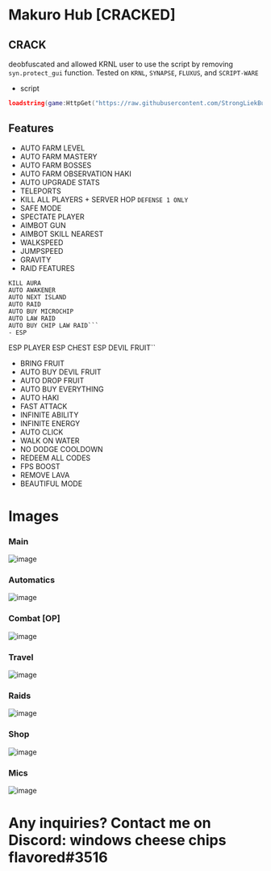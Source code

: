 # Makuro Hub [CRACKED]

## CRACK

deobfuscated and allowed KRNL user to use the script by removing `syn.protect_gui` function.
Tested on `KRNL`, `SYNAPSE`, `FLUXUS`, and `SCRIPT-WARE`

- script
```lua
loadstring(game:HttpGet("https://raw.githubusercontent.com/StrongLiekBull/Mukuro-Hub-crack/main/Code"))()
```

## Features
- AUTO FARM LEVEL
- AUTO FARM MASTERY
- AUTO FARM BOSSES
- AUTO FARM OBSERVATION HAKI
- AUTO UPGRADE STATS
- TELEPORTS
- KILL ALL PLAYERS + SERVER HOP `DEFENSE 1 ONLY`
- SAFE MODE
- SPECTATE PLAYER
- AIMBOT GUN
- AIMBOT SKILL NEAREST
- WALKSPEED 
- JUMPSPEED
- GRAVITY
- RAID FEATURES
```
KILL AURA
AUTO AWAKENER
AUTO NEXT ISLAND
AUTO RAID
AUTO BUY MICROCHIP
AUTO LAW RAID
AUTO BUY CHIP LAW RAID```
- ESP
```
ESP PLAYER
ESP CHEST
ESP DEVIL FRUIT``
- BRING FRUIT
- AUTO BUY DEVIL FRUIT
- AUTO DROP FRUIT
- AUTO BUY EVERYTHING
- AUTO HAKI
- FAST ATTACK
- INFINITE ABILITY
- INFINITE ENERGY
- AUTO CLICK
- WALK ON WATER
- NO DODGE COOLDOWN
- REDEEM ALL CODES
- FPS BOOST
- REMOVE LAVA
- BEAUTIFUL MODE

# Images

### Main
![image](https://media.discordapp.net/attachments/1062287278187221013/1085938701718274068/image.png?width=371&height=406)
### Automatics
![image](https://media.discordapp.net/attachments/1062287278187221013/1085939081021763605/image.png?width=366&height=403)
### Combat [OP]
![image](https://media.discordapp.net/attachments/1062287278187221013/1085939261364261014/image.png?width=371&height=409)
### Travel 
![image](https://cdn.discordapp.com/attachments/1062287278187221013/1085939350723887124/image.png)
### Raids 
![image](https://media.discordapp.net/attachments/1062287278187221013/1085939514146557962/image.png?width=369&height=406)
### Shop
![image](https://media.discordapp.net/attachments/1062287278187221013/1085939670480867378/image.png?width=374&height=409)
### Mics
![image](https://media.discordapp.net/attachments/1062287278187221013/1085939812357386330/image.png?width=373&height=402)


# Any inquiries? Contact me on Discord: windows cheese chips flavored#3516
